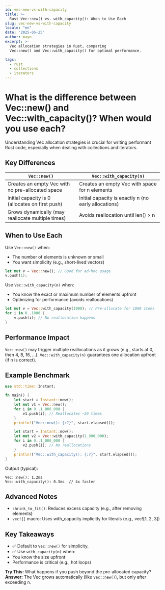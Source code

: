 ```yaml
---
id: vec-new-vs-with-capacity
title: >-
  Rust Vec::new() vs. with_capacity(): When to Use Each
slug: vec-new-vs-with-capacity
locale: "en"
date: '2025-06-25'
author: mayo
excerpt: >-
  Vec allocation strategies in Rust, comparing
  Vec::new() and Vec::with_capacity() for optimal performance.

tags:
  - rust
  - collections
  - iterators
---
```


# What is the difference between Vec::new() and Vec::with_capacity()? When would you use each?

Understanding Vec allocation strategies is crucial for writing performant Rust code, especially when dealing with collections and iterators.

## Key Differences

| `Vec::new()` | `Vec::with_capacity(n)` |
|--------------|-------------------------|
| Creates an empty Vec with no pre-allocated space | Creates an empty Vec with space for n elements |
| Initial capacity is 0 (allocates on first push) | Initial capacity is exactly n (no early allocations) |
| Grows dynamically (may reallocate multiple times) | Avoids reallocation until len() > n |

## When to Use Each

Use `Vec::new()` when:
- The number of elements is unknown or small
- You want simplicity (e.g., short-lived vectors)

```rust
let mut v = Vec::new(); // Good for ad-hoc usage
v.push(1);
```

Use `Vec::with_capacity(n)` when:
- You know the exact or maximum number of elements upfront
- Optimizing for performance (avoids reallocations)

```rust
let mut v = Vec::with_capacity(1000); // Pre-allocate for 1000 items
for i in 0..1000 {
    v.push(i); // No reallocation happens
}
```

## Performance Impact

`Vec::new()` may trigger multiple reallocations as it grows (e.g., starts at 0, then 4, 8, 16, ...).
`Vec::with_capacity(n)` guarantees one allocation upfront (if n is correct).

## Example Benchmark

```rust
use std::time::Instant;

fn main() {
    let start = Instant::now();
    let mut v1 = Vec::new();
    for i in 0..1_000_000 {
        v1.push(i); // Reallocates ~20 times
    }
    println!("Vec::new(): {:?}", start.elapsed());

    let start = Instant::now();
    let mut v2 = Vec::with_capacity(1_000_000);
    for i in 0..1_000_000 {
        v2.push(i); // No reallocations
    }
    println!("Vec::with_capacity(): {:?}", start.elapsed());
}
```

Output (typical):
```
Vec::new(): 1.2ms
Vec::with_capacity(): 0.3ms  // 4x faster
```

## Advanced Notes

- `shrink_to_fit()`: Reduces excess capacity (e.g., after removing elements)
- `vec![]` macro: Uses with_capacity implicitly for literals (e.g., vec![1, 2, 3])

## Key Takeaways

- ✅ Default to `Vec::new()` for simplicity.  
- ✅ Use `with_capacity(n)` when:
- You know the size upfront
- Performance is critical (e.g., hot loops)

**Try This:** What happens if you push beyond the pre-allocated capacity?  
**Answer:** The Vec grows automatically (like `Vec::new()`), but only after exceeding n.
